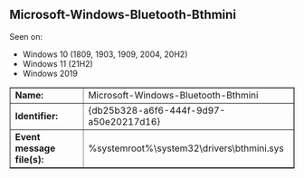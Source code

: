 ## Microsoft-Windows-Bluetooth-Bthmini

Seen on:
* Windows 10 (1809, 1903, 1909, 2004, 20H2)
* Windows 11 (21H2)
* Windows 2019

<table border="1" class="docutils">
  <tbody>
    <tr>
      <td><b>Name:</b></td>
      <td>Microsoft-Windows-Bluetooth-Bthmini</td>
    </tr>
    <tr>
      <td><b>Identifier:</b></td>
      <td>{db25b328-a6f6-444f-9d97-a50e20217d16}</td>
    </tr>
    <tr>
      <td><b>Event message file(s):</b></td>
      <td>%systemroot%\system32\drivers\bthmini.sys</td>
    </tr>
  </tbody>
</table>

&nbsp;

